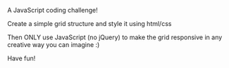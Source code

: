 A JavaScript coding challenge!

Create a simple grid structure and style it using html/css

Then ONLY use JavaScript (no jQuery) to make the grid responsive in any creative way you can imagine :)

Have fun!
